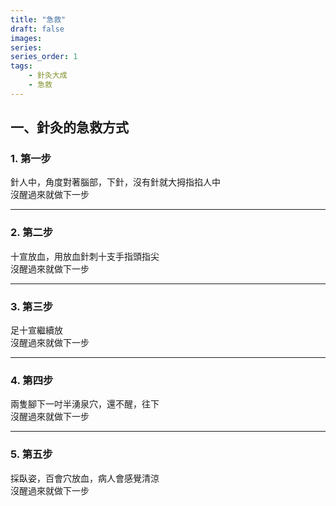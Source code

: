 ```yaml
---
title: "急救"
draft: false
images:
series: 
series_order: 1
tags:
    - 針灸大成
    - 急救
---
```

## 一、針灸的急救方式
  
### 1. 第一步
針人中，角度對著腦部，下針，沒有針就大拇指掐人中</br>
沒醒過來就做下一步</br>

---
### 2. 第二步
十宣放血，用放血針刺十支手指頭指尖</br>
沒醒過來就做下一步</br>

---
### 3. 第三步
足十宣繼續放</br>
沒醒過來就做下一步</br>

---
### 4. 第四步
兩隻腳下一吋半湧泉穴，還不醒，往下</br>
沒醒過來就做下一步</br>

---
### 5. 第五步
採臥姿，百會穴放血，病人會感覺清涼</br>
沒醒過來就做下一步</br>